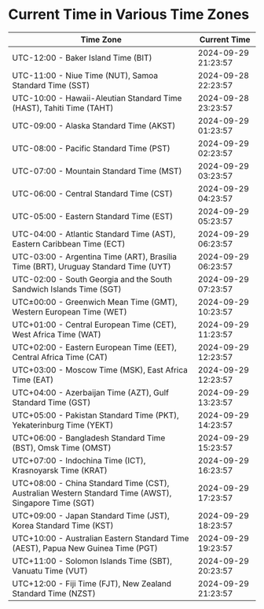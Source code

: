 # Current Time in Various Time Zones

| Time Zone | Current Time |
|-----------|--------------|
| UTC-12:00 - Baker Island Time (BIT) | 2024-09-29 21:23:57 |
| UTC-11:00 - Niue Time (NUT), Samoa Standard Time (SST) | 2024-09-28 22:23:57 |
| UTC-10:00 - Hawaii-Aleutian Standard Time (HAST), Tahiti Time (TAHT) | 2024-09-28 23:23:57 |
| UTC-09:00 - Alaska Standard Time (AKST) | 2024-09-29 01:23:57 |
| UTC-08:00 - Pacific Standard Time (PST) | 2024-09-29 02:23:57 |
| UTC-07:00 - Mountain Standard Time (MST) | 2024-09-29 03:23:57 |
| UTC-06:00 - Central Standard Time (CST) | 2024-09-29 04:23:57 |
| UTC-05:00 - Eastern Standard Time (EST) | 2024-09-29 05:23:57 |
| UTC-04:00 - Atlantic Standard Time (AST), Eastern Caribbean Time (ECT) | 2024-09-29 06:23:57 |
| UTC-03:00 - Argentina Time (ART), Brasília Time (BRT), Uruguay Standard Time (UYT) | 2024-09-29 06:23:57 |
| UTC-02:00 - South Georgia and the South Sandwich Islands Time (SGT) | 2024-09-29 07:23:57 |
| UTC±00:00 - Greenwich Mean Time (GMT), Western European Time (WET) | 2024-09-29 10:23:57 |
| UTC+01:00 - Central European Time (CET), West Africa Time (WAT) | 2024-09-29 11:23:57 |
| UTC+02:00 - Eastern European Time (EET), Central Africa Time (CAT) | 2024-09-29 12:23:57 |
| UTC+03:00 - Moscow Time (MSK), East Africa Time (EAT) | 2024-09-29 12:23:57 |
| UTC+04:00 - Azerbaijan Time (AZT), Gulf Standard Time (GST) | 2024-09-29 13:23:57 |
| UTC+05:00 - Pakistan Standard Time (PKT), Yekaterinburg Time (YEKT) | 2024-09-29 14:23:57 |
| UTC+06:00 - Bangladesh Standard Time (BST), Omsk Time (OMST) | 2024-09-29 15:23:57 |
| UTC+07:00 - Indochina Time (ICT), Krasnoyarsk Time (KRAT) | 2024-09-29 16:23:57 |
| UTC+08:00 - China Standard Time (CST), Australian Western Standard Time (AWST), Singapore Time (SGT) | 2024-09-29 17:23:57 |
| UTC+09:00 - Japan Standard Time (JST), Korea Standard Time (KST) | 2024-09-29 18:23:57 |
| UTC+10:00 - Australian Eastern Standard Time (AEST), Papua New Guinea Time (PGT) | 2024-09-29 19:23:57 |
| UTC+11:00 - Solomon Islands Time (SBT), Vanuatu Time (VUT) | 2024-09-29 20:23:57 |
| UTC+12:00 - Fiji Time (FJT), New Zealand Standard Time (NZST) | 2024-09-29 21:23:57 |
